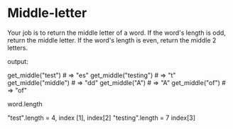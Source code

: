 # Middle-letter

Your job is to return the middle letter of a word. If the word's length is odd, return the middle letter. If the word's length is even, return the middle 2 letters.


output:

get_middle("test") # => "es"
get_middle("testing") # => "t"
get_middle("middle") # => "dd"
get_middle("A") # => "A"
get_middle("of") # => "of"


word.length 

"test".length = 4, index [1], index[2] 
"testing".length = 7  index[3] 